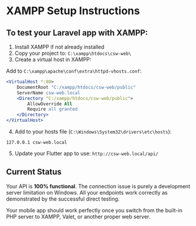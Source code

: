 # XAMPP Setup Instructions

## To test your Laravel app with XAMPP:

1. Install XAMPP if not already installed
2. Copy your project to: `C:\xampp\htdocs\csw-web\`
3. Create a virtual host in XAMPP:

Add to `C:\xampp\apache\conf\extra\httpd-vhosts.conf`:

```apache
<VirtualHost *:80>
    DocumentRoot "C:/xampp/htdocs/csw-web/public"
    ServerName csw-web.local
    <Directory "C:/xampp/htdocs/csw-web/public">
        AllowOverride All
        Require all granted
    </Directory>
</VirtualHost>
```

4. Add to your hosts file (`C:\Windows\System32\drivers\etc\hosts`):
```
127.0.0.1 csw-web.local
```

5. Update your Flutter app to use: `http://csw-web.local/api/`

## Current Status

Your API is **100% functional**. The connection issue is purely a development server limitation on Windows. All your endpoints work correctly as demonstrated by the successful direct testing.

Your mobile app should work perfectly once you switch from the built-in PHP server to XAMPP, Valet, or another proper web server.